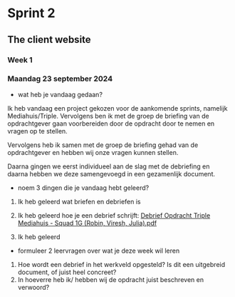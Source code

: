 # Sprint 2
## The client website

### Week 1
### Maandag 23 september 2024

* wat heb je vandaag gedaan? 

Ik heb vandaag een project gekozen voor de aankomende sprints, namelijk Mediahuis/Triple. Vervolgens ben ik met de groep de briefing van de opdrachtgever gaan voorbereiden door de opdracht door te nemen en vragen op te stellen. 

Vervolgens heb ik samen met de groep de briefing gehad van de opdrachtgever en hebben wij onze vragen kunnen stellen. 

Daarna gingen we eerst individueel aan de slag met de debriefing en daarna hebben we deze samengevoegd in een gezamenlijk document.  


* noem 3 dingen die je vandaag hebt geleerd? 
1. Ik heb geleerd wat briefen en debriefen is 

2. Ik heb geleerd hoe je een debrief schrijft: 
[Debrief Opdracht Triple Mediahuis - Squad 1G (Robin, Viresh, Julia).pdf](https://github.com/user-attachments/files/17104074/Debrief.Opdracht.Triple.Mediahuis.-.Squad.1G.Robin.Viresh.Julia.pdf)

3. Ik heb geleerd 

* formuleer 2 leervragen over wat je deze week wil leren 

1. Hoe wordt een debrief in het werkveld opgesteld? Is dit een uitgebreid document, of juist heel concreet? 
2. In hoeverre heb ik/ hebben wij de opdracht juist beschreven en verwoord? 